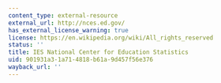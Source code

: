```yaml
---
content_type: external-resource
external_url: http://nces.ed.gov/
has_external_license_warning: true
license: https://en.wikipedia.org/wiki/All_rights_reserved
status: ''
title: IES National Center for Education Statistics
uid: 901931a3-1a71-4818-b61a-9d457f56e376
wayback_url: ''
---
```

